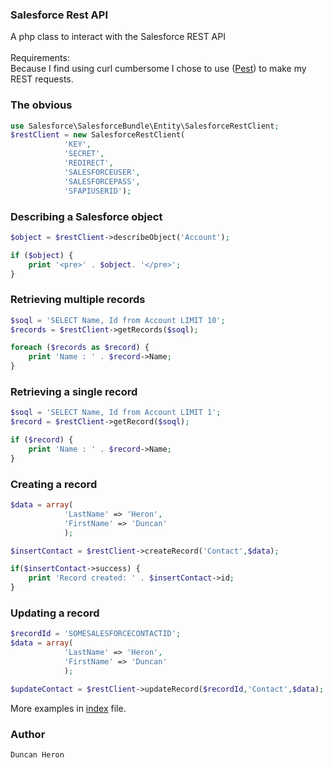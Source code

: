 ### Salesforce Rest API
A php class to interact with the Salesforce REST API<br /><br />
Requirements:<br />
Because I find using curl cumbersome I chose to use (<a target="_blank" href="http://github.com/educoder/pest">Pest</a>) to make my REST requests.

### The obvious
```php
use Salesforce\SalesforceBundle\Entity\SalesforceRestClient;
$restClient = new SalesforceRestClient(
			'KEY',
			'SECRET',
			'REDIRECT',
			'SALESFORCEUSER',
			'SALESFORCEPASS',
			'SFAPIUSERID');
```

### Describing a Salesforce object
```php
$object = $restClient->describeObject('Account');

if ($object) {
    print '<pre>' . $object. '</pre>';
}
```  

### Retrieving multiple records
```php
$soql = 'SELECT Name, Id from Account LIMIT 10';
$records = $restClient->getRecords($soql);

foreach ($records as $record) {
    print 'Name : ' . $record->Name;
}
```

### Retrieving a single record
```php
$soql = 'SELECT Name, Id from Account LIMIT 1';
$record = $restClient->getRecord($soql);

if ($record) {
    print 'Name : ' . $record->Name;
}
```

### Creating a record
```php
$data = array(
			'LastName' => 'Heron',
			'FirstName' => 'Duncan'
			);

$insertContact = $restClient->createRecord('Contact',$data);

if($insertContact->success) {
	print 'Record created: ' . $insertContact->id;
}
```

### Updating a record
```php
$recordId = 'SOMESALESFORCECONTACTID';
$data = array(
			'LastName' => 'Heron',
			'FirstName' => 'Duncan'
			);

$updateContact = $restClient->updateRecord($recordId,'Contact',$data);

```  


More examples in <a href="http://github.com/duncanheron/SalesforceRestClient/blob/master/sf-index.php">index</a> file.

  

### Author
```
Duncan Heron
```
